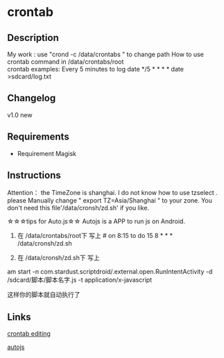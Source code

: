 # **crontab**
## Description
My work : use "crond -c /data/crontabs " to change path 
How to use
  crontab command in /data/crontabs/root   
  crontab examples:
  Every 5 minutes to log date
  */5 * * * * 	date >sdcard/log.txt
## Changelog
v1.0 new
## Requirements
- Requirement Magisk
## Instructions
  Attention： the TimeZone is shanghai.
  I do not know how to use tzselect .
  please Manually change " export TZ=Asia/Shanghai " to your zone.
  You don't need this file'/data/cronsh/zd.sh' if you like.
  
  ☆☆☆tips for Auto.js☆☆
  Autojs is a APP to run js on Android.
  1.  在 /data/crontabs/root下 写上
      \# on 8:15 to do
      15 8 * * * /data/cronsh/zd.sh
      
  2.  在  /data/cronsh/zd.sh下 写上
  
  am start -n com.stardust.scriptdroid/.external.open.RunIntentActivity -d /sdcard/脚本/脚本名字.js -t application/x-javascript
  
  这样你的脚本就自动执行了
## Links
[crontab editing](http://corntab.com/")

[autojs](https://www.autojs.org/)
